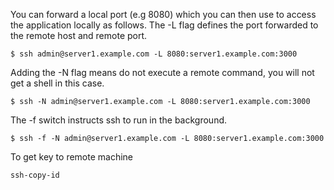 You can forward a local port (e.g 8080) which you can then use to access the application locally as follows. The -L flag defines the port forwarded to the remote host and remote port.

```
$ ssh admin@server1.example.com -L 8080:server1.example.com:3000
```
Adding the -N flag means do not execute a remote command, you will not get a shell in this case.
```
$ ssh -N admin@server1.example.com -L 8080:server1.example.com:3000
```
The -f switch instructs ssh to run in the background.
```
$ ssh -f -N admin@server1.example.com -L 8080:server1.example.com:3000
```

To get key to remote machine 
```
ssh-copy-id
```

